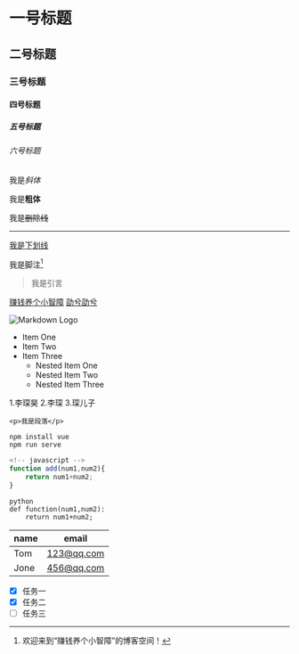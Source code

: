 <!-- 标题 -->
# 一号标题

## 二号标题

### 三号标题

#### 四号标题

##### 五号标题

###### 六号标题

<!-- 斜体 -->
我是*斜体*

<!-- 粗体 -->
我是**粗体**

<!-- 删除线 -->
我是~~删除线~~

<!-- 分割线 -->
---

<!-- 下划线 -->
<u>我是下划线</u>

<!-- 脚注 -->
我是脚注[^1]

[^1]: 欢迎来到“赚钱养个小智障”的博客空间！

<!-- 引言 -->
> 我是引言

<!-- 链接 -->
[赚钱养个小智障](https://lichen.blog.csdn.net/)
[劭兮劭兮](https://yang.blog.csdn.net/)

<!-- 图片 -->
![Markdown Logo](https://markdown-here.com/img/icon256.png)

<!-- 无序列表 -->
- Item One
- Item Two
- Item Three
   - Nested Item One
   - Nested Item Two
   - Nested Item Three

<!-- 有序列表 -->
1.李琛昊
2.李琛
3.琛儿子

<!-- 代码 -->
`<p>我是段落</p>`



<!-- git 中的 Markdown -->

<!-- 代码块 -->

```
npm install vue 
npm run serve
```

```javascript
<!-- javascript -->
function add(num1,num2){
    return num1+num2;
}
```

```
python
def function(num1,num2):
 	return num1+num2;
```

<!-- 表格 -->

| name | email |
| ---- | ----- |
|      Tom    |  123@qq.com |
|      Jone   |     456@qq.com|

<!-- 任务列表 -->

- [x] 任务一
- [x] 任务二
- [ ] 任务三 
